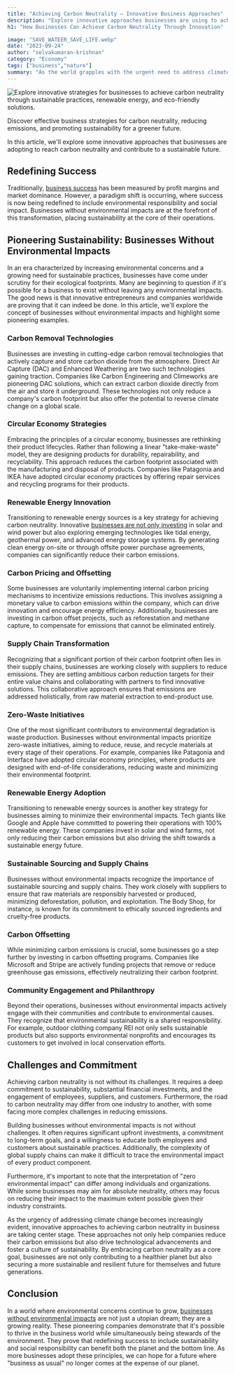 ```yaml
---
title: "Achieving Carbon Neutrality – Innovative Business Approaches"
description: "Explore innovative approaches businesses are using to achieve carbon neutrality. Learn strategies to reduce emissions, promote sustainability, and combat climate change."
h1: "How Businesses Can Achieve Carbon Neutrality Through Innovation"

image: "SAVE_WATEER_SAVE_LIFE.webp"
date: "2023-09-24"
author: "selvakumaran-krishnan"
category: "Economy"
tags: ["business","nature"]
summary: "As the world grapples with the urgent need to address climate change, businesses are increasingly being called upon to take bold and innovative steps toward carbon neutrality. Achieving carbon neutrality, where a business balances the amount of carbon dioxide it emits with an equivalent amount removed from the atmosphere, has become a critical goal for companies looking to reduce their environmental impact."
---
```


![Explore innovative strategies for businesses to achieve carbon neutrality through sustainable practices, renewable energy, and eco-friendly solutions.](/assets/images/blog/SAVE_WATEER_SAVE_LIFE.webp "Innovative Approaches to Achieving Carbon Neutrality in Business")[](https://commons.wikimedia.org/wiki/File:SAVE_WATEER_SAVE_LIFE.webp)

Discover effective business strategies for carbon neutrality, reducing emissions, and promoting sustainability for a greener future.

In this article, we'll explore some innovative approaches that businesses are adopting to reach carbon neutrality and contribute to a sustainable future.

Redefining Success
------------------

Traditionally, [business success](/best-online-business-ideas) has been measured by profit margins and market dominance. However, a paradigm shift is occurring, where success is now being redefined to include environmental responsibility and social impact. Businesses without environmental impacts are at the forefront of this transformation, placing sustainability at the core of their operations.

Pioneering Sustainability: Businesses Without Environmental Impacts
-------------------------------------------------------------------

In an era characterized by increasing environmental concerns and a growing need for sustainable practices, businesses have come under scrutiny for their ecological footprints. Many are beginning to question if it's possible for a business to exist without leaving any environmental impacts. The good news is that innovative entrepreneurs and companies worldwide are proving that it can indeed be done. In this article, we'll explore the concept of businesses without environmental impacts and highlight some pioneering examples.

### Carbon Removal Technologies

Businesses are investing in cutting-edge carbon removal technologies that actively capture and store carbon dioxide from the atmosphere. Direct Air Capture (DAC) and Enhanced Weathering are two such technologies gaining traction. Companies like Carbon Engineering and Climeworks are pioneering DAC solutions, which can extract carbon dioxide directly from the air and store it underground. These technologies not only reduce a company's carbon footprint but also offer the potential to reverse climate change on a global scale.

### Circular Economy Strategies

Embracing the principles of a circular economy, businesses are rethinking their product lifecycles. Rather than following a linear "take-make-waste" model, they are designing products for durability, repairability, and recyclability. This approach reduces the carbon footprint associated with the manufacturing and disposal of products. Companies like Patagonia and IKEA have adopted circular economy practices by offering repair services and recycling programs for their products.

### Renewable Energy Innovation

Transitioning to renewable energy sources is a key strategy for achieving carbon neutrality. Innovative [businesses are not only investing](/reduce-business-expenses) in solar and wind power but also exploring emerging technologies like tidal energy, geothermal power, and advanced energy storage systems. By generating clean energy on-site or through offsite power purchase agreements, companies can significantly reduce their carbon emissions.

### Carbon Pricing and Offsetting

Some businesses are voluntarily implementing internal carbon pricing mechanisms to incentivize emissions reductions. This involves assigning a monetary value to carbon emissions within the company, which can drive innovation and encourage energy efficiency. Additionally, businesses are investing in carbon offset projects, such as reforestation and methane capture, to compensate for emissions that cannot be eliminated entirely.

### Supply Chain Transformation

Recognizing that a significant portion of their carbon footprint often lies in their supply chains, businesses are working closely with suppliers to reduce emissions. They are setting ambitious carbon reduction targets for their entire value chains and collaborating with partners to find innovative solutions. This collaborative approach ensures that emissions are addressed holistically, from raw material extraction to end-product use.

### Zero-Waste Initiatives

One of the most significant contributors to environmental degradation is waste production. Businesses without environmental impacts prioritize zero-waste initiatives, aiming to reduce, reuse, and recycle materials at every stage of their operations. For example, companies like Patagonia and Interface have adopted circular economy principles, where products are designed with end-of-life considerations, reducing waste and minimizing their environmental footprint.

### Renewable Energy Adoption

Transitioning to renewable energy sources is another key strategy for businesses aiming to minimize their environmental impacts. Tech giants like Google and Apple have committed to powering their operations with 100% renewable energy. These companies invest in solar and wind farms, not only reducing their carbon emissions but also driving the shift towards a sustainable energy future.

### Sustainable Sourcing and Supply Chains

Businesses without environmental impacts recognize the importance of sustainable sourcing and supply chains. They work closely with suppliers to ensure that raw materials are responsibly harvested or produced, minimizing deforestation, pollution, and exploitation. The Body Shop, for instance, is known for its commitment to ethically sourced ingredients and cruelty-free products.

### Carbon Offsetting

While minimizing carbon emissions is crucial, some businesses go a step further by investing in carbon offsetting programs. Companies like Microsoft and Stripe are actively funding projects that remove or reduce greenhouse gas emissions, effectively neutralizing their carbon footprint.

### Community Engagement and Philanthropy

Beyond their operations, businesses without environmental impacts actively engage with their communities and contribute to environmental causes. They recognize that environmental sustainability is a shared responsibility. For example, outdoor clothing company REI not only sells sustainable products but also supports environmental nonprofits and encourages its customers to get involved in local conservation efforts.

Challenges and Commitment
-------------------------

Achieving carbon neutrality is not without its challenges. It requires a deep commitment to sustainability, substantial financial investments, and the engagement of employees, suppliers, and customers. Furthermore, the road to carbon neutrality may differ from one industry to another, with some facing more complex challenges in reducing emissions.

Building businesses without environmental impacts is not without challenges. It often requires significant upfront investments, a commitment to long-term goals, and a willingness to educate both employees and customers about sustainable practices. Additionally, the complexity of global supply chains can make it difficult to trace the environmental impact of every product component.

Furthermore, it's important to note that the interpretation of "zero environmental impact" can differ among individuals and organizations. While some businesses may aim for absolute neutrality, others may focus on reducing their impact to the maximum extent possible given their industry constraints.

As the urgency of addressing climate change becomes increasingly evident, innovative approaches to achieving carbon neutrality in business are taking center stage. These approaches not only help companies reduce their carbon emissions but also drive technological advancements and foster a culture of sustainability. By embracing carbon neutrality as a core goal, businesses are not only contributing to a healthier planet but also securing a more sustainable and resilient future for themselves and future generations.

Conclusion
----------

In a world where environmental concerns continue to grow, [businesses without environmental impacts](https://information-hub-46012754.hubspotpagebuilder.com/blog/business-ideas-for-generating-passive-income-in-2024) are not just a utopian dream; they are a growing reality. These pioneering companies demonstrate that it's possible to thrive in the business world while simultaneously being stewards of the environment. They prove that redefining success to include sustainability and social responsibility can benefit both the planet and the bottom line. As more businesses adopt these principles, we can hope for a future where "business as usual" no longer comes at the expense of our planet.